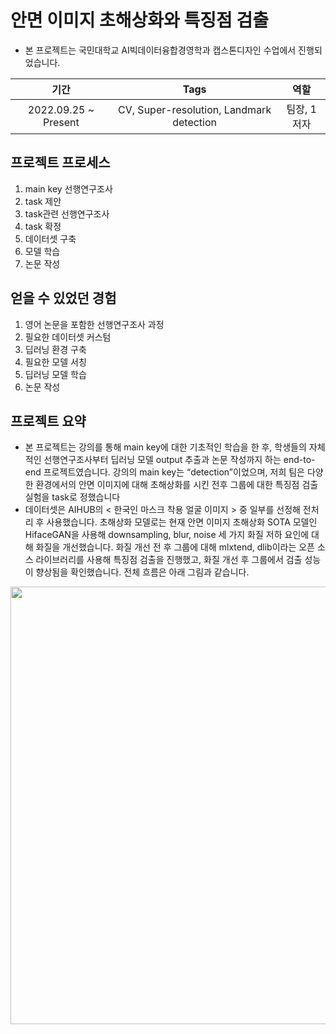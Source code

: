 # 안면 이미지 초해상화와 특징점 검출
- 본 프로젝트는 국민대학교 AI빅데이터융합경영학과 캡스톤디자인 수업에서 진행되었습니다.  

|기간|Tags|역할|
|:---:|:---:|:---:|
|2022.09.25 ~ Present|CV, Super-resolution, Landmark detection|팀장, 1저자|

## 프로젝트 프로세스
1. main key 선행연구조사
2. task 제안
3. task관련 선행연구조사
4. task 확정
5. 데이터셋 구축
6. 모델 학습
7. 논문 작성

## 얻을 수 있었던 경험
1. 영어 논문을 포함한 선행연구조사 과정
2. 필요한 데이터셋 커스텀
3. 딥러닝 환경 구축
4. 필요한 모델 서칭
5. 딥러닝 모델 학습
6. 논문 작성

## 프로젝트 요약
  - 본 프로젝트는 강의를 통해 main key에 대한 기초적인 학습을 한 후, 학생들의 자체적인 선행연구조사부터 딥러닝 모델 output 추출과 논문 작성까지 하는 end-to-end 프로젝트였습니다. 강의의 main key는 “detection”이었으며, 저희 팀은 다양한 환경에서의 안면 이미지에 대해 초해상화를 시킨 전후 그룹에 대한 특징점 검출 실험을 task로 정했습니다
  - 데이터셋은 AIHUB의 < 한국인 마스크 착용 얼굴 이미지 > 중 일부를 선정해 전처리 후 사용했습니다. 초해상화 모델로는 현재 안면 이미지 초해상화 SOTA 모델인 HifaceGAN을 사용해 downsampling, blur, noise 세 가지 화질 저하 요인에 대해 화질을 개선했습니다. 화질 개선 전 후 그룹에 대해 mlxtend, dlib이라는 오픈 소스 라이브러리를 사용해 특징점 검출을 진행했고, 화질 개선 후 그룹에서 검출 성능이 향상됨을 확인했습니다. 전체 흐름은 아래 그림과 같습니다.

<img src = './img/Untitled/png' width = 700>
